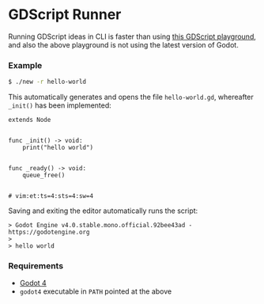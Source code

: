 # GDScript Runner

Running GDScript ideas in CLI is faster than using [this GDScript playground](https://gd.tumeo.space),
and also the above playground is not using the latest version of Godot.

### Example

```bash
$ ./new -r hello-world
```
This automatically generates and opens the file `hello-world.gd`, whereafter `_init()` has been implemented:
```gdscript
extends Node


func _init() -> void:
    print("hello world")


func _ready() -> void:
    queue_free()


# vim:et:ts=4:sts=4:sw=4
```
Saving and exiting the editor automatically runs the script:
```
> Godot Engine v4.0.stable.mono.official.92bee43ad - https://godotengine.org
>
> hello world
```

### Requirements

- [Godot 4](https://godotengine.org)
- `godot4` executable in `PATH` pointed at the above
